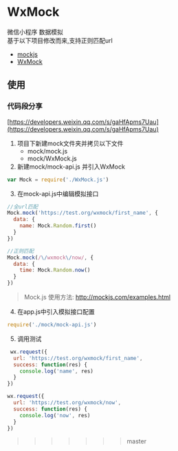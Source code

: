 # WxMock
微信小程序 数据模拟   
基于以下项目修改而来,支持正则匹配url
- [mockjs](http://mockjs.com "mockjs")
- [WxMock](https://github.com/webx32/WxMock "WxMock")
## 使用
### 代码段分享
[https://developers.weixin.qq.com/s/gaHfApms7Uau](https://developers.weixin.qq.com/s/gaHfApms7Uau)
1. 项目下新建mock文件夹并拷贝以下文件
   - mock/mock.js
   - mock/WxMock.js
2. 新建mock/mock-api.js 并引入WxMock
```javascript
var Mock = require('./WxMock.js')
```
3. 在mock-api.js中编辑模拟接口
```javascript
//全url匹配
Mock.mock('https://test.org/wxmock/first_name', {
  data: {
    name: Mock.Random.first()
  }
})

//正则匹配
Mock.mock(/\/wxmock\/now/, {
  data: {
    time: Mock.Random.now()
  }
})
```
>Mock.js 使用方法: http://mockjs.com/examples.html
4. 在app.js中引入模拟接口配置
```javascript
require('./mock/mock-api.js')
```
5. 调用测试
```javascript
 wx.request({
  url: 'https://test.org/wxmock/first_name',
  success: function(res) {
    console.log('name', res)
  }
})

wx.request({
  url: 'https://test.org/wxmock/now',
  success: function(res) {
    console.log('now', res)
  }
})
```
>>>>>>> master
